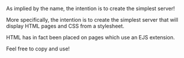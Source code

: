 As implied by the name, the intention is to create the simplest server! 

More specifically, the intention is to create the simplest server that will display HTML pages and CSS from a stylesheet. 

HTML has in fact been placed on pages which use an EJS extension.

Feel free to copy and use!
